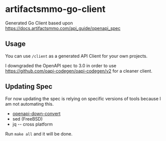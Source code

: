# artifactsmmo-go-client

Generated Go Client based upon <https://docs.artifactsmmo.com/api_guide/openapi_spec>

## Usage

You can use `/client` as a generated API Client for your own projects.

I downgraded the OpenAPI spec to 3.0 in order to use <https://github.com/oapi-codegen/oapi-codegen/v2> for a cleaner client.

## Updating Spec

For now updating the spec is relying on specific versions of tools because I am
not automating this.

* [openapi-down-convert](https://github.com/apiture/openapi-down-convert)
* sed (FreeBSD)
* jq -- cross platform

Run `make all` and it will be done.
